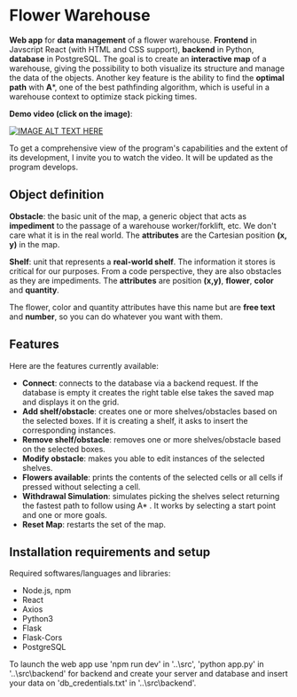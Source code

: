 # Flower Warehouse

**Web app** for **data management** of a flower warehouse. **Frontend** in Javscript React (with HTML and CSS support), **backend** in Python, **database** in PostgreSQL. The goal is to create an **interactive map** of a warehouse, giving the possibility to both visualize its structure and manage the data of the objects. Another key feature is the ability to find the **optimal path** with **A***, one of the best pathfinding algorithm, which is useful in a warehouse context to optimize stack picking times.

**Demo video (click on the image)**:

[![IMAGE ALT TEXT HERE](https://img.youtube.com/vi/qP94jvGTqAg/0.jpg)](https://www.youtube.com/watch?v=qP94jvGTqAg)

To get a comprehensive view of the program's capabilities and the extent of its development, I invite you to watch the video. It will be updated as the program develops. 

## Object definition

**Obstacle**: the basic unit of the map, a generic object that acts as **impediment** to the passage of a warehouse worker/forklift, etc. We don't care what it is in the real world. The **attributes** are the Cartesian position **(x, y)** in the map.

**Shelf**: unit that represents a **real-world shelf**. The information it stores is critical for our purposes. From a code perspective, they are also obstacles as they are impediments. The **attributes** are position **(x,y)**, **flower**, **color** and **quantity**.

The flower, color and quantity attributes have this name but are **free text** and **number**, so you can do whatever you want with them.

## Features
Here are the features currently available:
 - **Connect**: connects to the database via a backend request. If the database is empty it creates the right table else takes the saved map and displays it on the grid.
 -  **Add shelf/obstacle**: creates one or more shelves/obstacles based on the selected boxes. If it is creating a shelf, it asks to insert the corresponding instances.
 - **Remove shelf/obstacle**: removes one or more shelves/obstacle based on the selected boxes.
 - **Modify obstacle**: makes you able to edit instances of the selected shelves.
 - **Flowers available**: prints the contents of the selected cells or all cells if pressed without selecting a cell.
 - **Withdrawal Simulation**: simulates picking the shelves select returning the fastest path to follow using A* . It works by selecting a start point and one or more goals.
 - **Reset Map**: restarts the set of the map. 

## Installation requirements and setup
Required softwares/languages and libraries:
 - Node.js, npm
 - React
 - Axios
 - Python3
 - Flask
 - Flask-Cors
 - PostgreSQL

To launch the web app use 'npm run dev' in '..\src', 'python app.py' in '..\src\backend' for backend and create your server and database and insert your data on 'db_credentials.txt' in '..\src\backend'.

